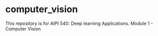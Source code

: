 # computer_vision
This repository is for AIPI 540: Deep learning Applications. Module 1 - Computer Vision
